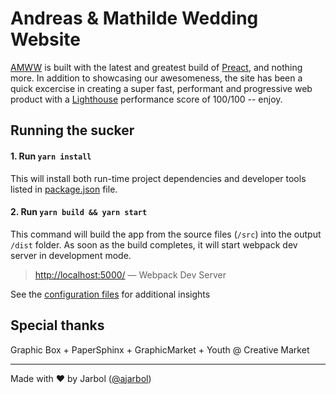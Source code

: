 Andreas & Mathilde Wedding Website
=====================

[AMWW](https://andreas-mathilde.com) is built with the latest and greatest build of [Preact](https://preactjs.com/), and nothing more. In addition to showcasing our awesomeness, the site has been a quick excercise in creating a super fast, performant and progressive web product with a [Lighthouse](https://github.com/GoogleChrome/lighthouse) performance score of 100/100 -- enjoy.

## Running the sucker

#### 1. Run `yarn install`

This will install both run-time project dependencies and developer tools listed
in [package.json](./package.json) file.

#### 2. Run `yarn build && yarn start`

This command will build the app from the source files (`/src`) into the output
`/dist` folder. As soon as the build completes, it will start webpack dev server in development mode.

> [http://localhost:5000/](http://localhost:5000/) — Webpack Dev Server

See the [configuration files](./config) for additional insights

## Special thanks

Graphic Box + PaperSphinx + GraphicMarket + Youth @ Creative Market

---
Made with ♥ by Jarbol ([@ajarbol](https://twitter.com/ajarbol))
